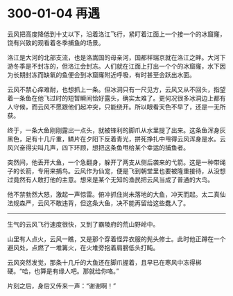 # 300-01-04 再遇

云风把高度降低到十丈以下，沿着洛江飞行，紧盯着江面上一个接一个的冰窟窿，饶有兴致的观看着冬季捕鱼的场景。

洛江是大河的北部支流，也是洛嵩国的母亲河，国都祥瑞京就在洛江之畔。大河下游冬季是不封冻的，但洛江会封冻。人们就在江面上打出一个个的冰窟窿，水下因为长期封冻而缺氧的鱼便会到冰窟窿附近呼吸，有时甚至会跃出水面。

云风不禁心痒难耐，也想抓上一条。但冰洞只有一尺见方，云风又从不回头，指望着一条鱼在他飞过时的短暂瞬间恰好露头，确实太难了。更何况很多冰洞边上都有人守候，而云风不愿跟他们起冲突，只能绕开。所以眼看天色不早了，还是一无所获。

终于，一条大鱼刚刚露出一点头，就被锋利的脚爪从水里提了出来。这条鱼浑身灰黑色，足有十几斤重，鳞片在夕阳下反着青光，拼死挣扎中甩得云风浑身是水。云风兴奋得尖叫几声，四下环顾，想把这条鱼甩给某个幸运的捕鱼者。

突然间，他丢开大鱼，一个急翻身，躲开了两支从侧后袭来的弋箭。这是一种带绳子的长箭，专用来捕鸟。云风作为仙宠，便是飞到朝堂里也要被隆重接待，从没想过竟然有人敢打他的主意。想来是某个无知的渔民把云风当成了普通的大鸟。

他不禁勃然大怒，激起一声惊雷。俯冲抓住尚未落地的大鱼，冲天而起。太二真仙法规森严，云风不敢违背，但这条大鱼，决不能再留给这些蠢人了。

***

生气的云风飞行速度很快，又到了霸陵府的荒山野岭中。

山里有人点火，云风一瞧，又是那个穿着怪异衣服的髡头修士。此时他正蹲在一个避风处，点燃了一堆篝火，在火堆旁抱着肩膀低头打盹。

云风突然发觉，那条十几斤的大鱼还在脚爪握着，且早已在寒风中冻得梆硬。“哈，也算是有缘人吧。那就给你咯。”

片刻之后，身后又传来一声：“谢谢啊！”